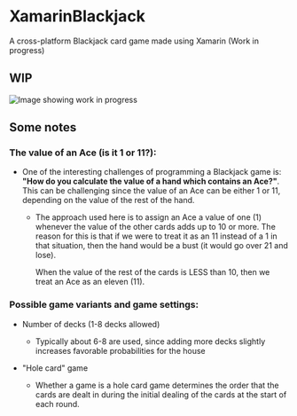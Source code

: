 # XamarinBlackjack
A cross-platform Blackjack card game made using Xamarin (Work in progress)

## WIP

![Image showing work in progress](XamarinBlackjack/XamarinBlackjack/Assets/Images/wip1.png)

## Some notes
### The value of an Ace (is it 1 or 11?):
 * One of the interesting challenges of programming a Blackjack game is: **"How do you calculate the value of a hand which contains an Ace?"**. This can be challenging since the value of an Ace can be either 1 or 11, depending on the value of the rest of the hand.
 
     * The approach used here is to assign an Ace a value of one (1) whenever the value of the other cards adds up to 10 or more. 
       The reason for this is that if we were to treat it as an 11 instead of a 1 in that situation, then the hand would  be a bust (it would go over 21 and lose). 
       
       When the value of the rest of the cards is LESS than 10, then we treat an Ace as an eleven (11).

### Possible game variants and game settings:
  * Number of decks (1-8 decks allowed)
      *  Typically about 6-8 are used, since adding more decks slightly increases favorable probabilities for the house
 
  * "Hole card" game
      * Whether a game is a hole card game determines the order that the cards are dealt in during the initial dealing of the cards at the start of each round.
